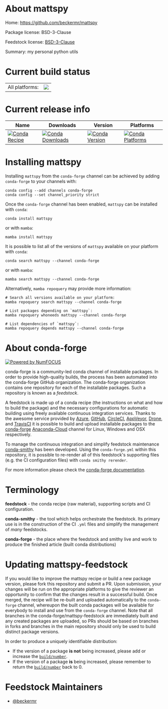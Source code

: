 About mattspy
=============

Home: https://github.com/beckermr/mattspy

Package license: BSD-3-Clause

Feedstock license: [BSD-3-Clause](https://github.com/conda-forge/mattspy-feedstock/blob/main/LICENSE.txt)

Summary: my personal python utils

Current build status
====================


<table><tr><td>All platforms:</td>
    <td>
      <a href="https://dev.azure.com/conda-forge/feedstock-builds/_build/latest?definitionId=15149&branchName=main">
        <img src="https://dev.azure.com/conda-forge/feedstock-builds/_apis/build/status/mattspy-feedstock?branchName=main">
      </a>
    </td>
  </tr>
</table>

Current release info
====================

| Name | Downloads | Version | Platforms |
| --- | --- | --- | --- |
| [![Conda Recipe](https://img.shields.io/badge/recipe-mattspy-green.svg)](https://anaconda.org/conda-forge/mattspy) | [![Conda Downloads](https://img.shields.io/conda/dn/conda-forge/mattspy.svg)](https://anaconda.org/conda-forge/mattspy) | [![Conda Version](https://img.shields.io/conda/vn/conda-forge/mattspy.svg)](https://anaconda.org/conda-forge/mattspy) | [![Conda Platforms](https://img.shields.io/conda/pn/conda-forge/mattspy.svg)](https://anaconda.org/conda-forge/mattspy) |

Installing mattspy
==================

Installing `mattspy` from the `conda-forge` channel can be achieved by adding `conda-forge` to your channels with:

```
conda config --add channels conda-forge
conda config --set channel_priority strict
```

Once the `conda-forge` channel has been enabled, `mattspy` can be installed with `conda`:

```
conda install mattspy
```

or with `mamba`:

```
mamba install mattspy
```

It is possible to list all of the versions of `mattspy` available on your platform with `conda`:

```
conda search mattspy --channel conda-forge
```

or with `mamba`:

```
mamba search mattspy --channel conda-forge
```

Alternatively, `mamba repoquery` may provide more information:

```
# Search all versions available on your platform:
mamba repoquery search mattspy --channel conda-forge

# List packages depending on `mattspy`:
mamba repoquery whoneeds mattspy --channel conda-forge

# List dependencies of `mattspy`:
mamba repoquery depends mattspy --channel conda-forge
```


About conda-forge
=================

[![Powered by
NumFOCUS](https://img.shields.io/badge/powered%20by-NumFOCUS-orange.svg?style=flat&colorA=E1523D&colorB=007D8A)](https://numfocus.org)

conda-forge is a community-led conda channel of installable packages.
In order to provide high-quality builds, the process has been automated into the
conda-forge GitHub organization. The conda-forge organization contains one repository
for each of the installable packages. Such a repository is known as a *feedstock*.

A feedstock is made up of a conda recipe (the instructions on what and how to build
the package) and the necessary configurations for automatic building using freely
available continuous integration services. Thanks to the awesome service provided by
[Azure](https://azure.microsoft.com/en-us/services/devops/), [GitHub](https://github.com/),
[CircleCI](https://circleci.com/), [AppVeyor](https://www.appveyor.com/),
[Drone](https://cloud.drone.io/welcome), and [TravisCI](https://travis-ci.com/)
it is possible to build and upload installable packages to the
[conda-forge](https://anaconda.org/conda-forge) [Anaconda-Cloud](https://anaconda.org/)
channel for Linux, Windows and OSX respectively.

To manage the continuous integration and simplify feedstock maintenance
[conda-smithy](https://github.com/conda-forge/conda-smithy) has been developed.
Using the ``conda-forge.yml`` within this repository, it is possible to re-render all of
this feedstock's supporting files (e.g. the CI configuration files) with ``conda smithy rerender``.

For more information please check the [conda-forge documentation](https://conda-forge.org/docs/).

Terminology
===========

**feedstock** - the conda recipe (raw material), supporting scripts and CI configuration.

**conda-smithy** - the tool which helps orchestrate the feedstock.
                   Its primary use is in the construction of the CI ``.yml`` files
                   and simplify the management of *many* feedstocks.

**conda-forge** - the place where the feedstock and smithy live and work to
                  produce the finished article (built conda distributions)


Updating mattspy-feedstock
==========================

If you would like to improve the mattspy recipe or build a new
package version, please fork this repository and submit a PR. Upon submission,
your changes will be run on the appropriate platforms to give the reviewer an
opportunity to confirm that the changes result in a successful build. Once
merged, the recipe will be re-built and uploaded automatically to the
`conda-forge` channel, whereupon the built conda packages will be available for
everybody to install and use from the `conda-forge` channel.
Note that all branches in the conda-forge/mattspy-feedstock are
immediately built and any created packages are uploaded, so PRs should be based
on branches in forks and branches in the main repository should only be used to
build distinct package versions.

In order to produce a uniquely identifiable distribution:
 * If the version of a package **is not** being increased, please add or increase
   the [``build/number``](https://docs.conda.io/projects/conda-build/en/latest/resources/define-metadata.html#build-number-and-string).
 * If the version of a package **is** being increased, please remember to return
   the [``build/number``](https://docs.conda.io/projects/conda-build/en/latest/resources/define-metadata.html#build-number-and-string)
   back to 0.

Feedstock Maintainers
=====================

* [@beckermr](https://github.com/beckermr/)


<!-- dummy commit to enable rerendering -->

